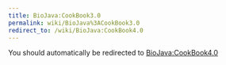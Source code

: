 ```yaml
---
title: BioJava:CookBook3.0
permalink: wiki/BioJava%3ACookBook3.0
redirect_to: /wiki/BioJava:CookBook4.0
---
```


You should automatically be redirected to [BioJava:CookBook4.0](/wiki/BioJava:CookBook4.0)
